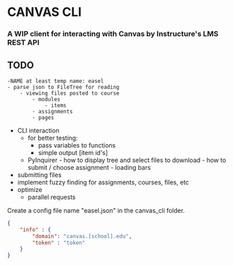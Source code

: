 # CANVAS CLI

### A WIP client for interacting with Canvas by Instructure's LMS REST API

## TODO
	-NAME at least temp name: easel
	- parse json to FileTree for reading
		- viewing files posted to course
			- modules
				- items
			- assignments
			- pages
- CLI interaction 
	- for better testing:
		- pass variables to functions
		- simple output [item id's]
	- PyInquirer
			- how to display tree and select files to download
			- how to submit / choose assignment
			- loading bars
- submitting files
- implement fuzzy finding for assignments, courses, files, etc
- optimize
	- parallel requests


Create a config file name "easel.json" in the canvas_cli folder.
```json
{
	"info" : {
		"domain": "canvas.[school].edu",
		"token" : "token"
	}
}
```



